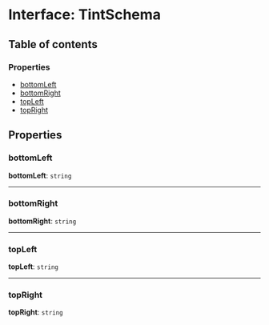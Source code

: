 # Interface: TintSchema

## Table of contents

### Properties

* [bottomLeft](/en/auto-docs/fixed-layout-editor/interfaces/TintSchema-1.md#bottomleft)
* [bottomRight](/en/auto-docs/fixed-layout-editor/interfaces/TintSchema-1.md#bottomright)
* [topLeft](/en/auto-docs/fixed-layout-editor/interfaces/TintSchema-1.md#topleft)
* [topRight](/en/auto-docs/fixed-layout-editor/interfaces/TintSchema-1.md#topright)

## Properties

### bottomLeft

**bottomLeft**: `string`

***

### bottomRight

**bottomRight**: `string`

***

### topLeft

**topLeft**: `string`

***

### topRight

**topRight**: `string`
